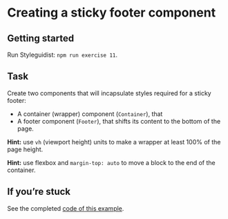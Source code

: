 # Creating a sticky footer component

## Getting started

Run Styleguidist: `npm run exercise 11`.

## Task

Create two components that will incapsulate styles required for a sticky footer:

* A container (wrapper) component (`Container`), that
* A footer component (`Footer`), that shifts its content to the bottom of the page.

**Hint:** use `vh` (viewport height) units to make a wrapper at least 100% of the page height.

**Hint:** use flexbox and `margin-top: auto` to move a block to the end of the container.

## If you’re stuck

See the completed [code of this example](../../components/app/Dogs.js).
